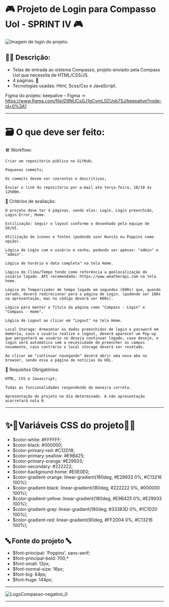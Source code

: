 # 🎮 Projeto de Login para Compasso Uol - **SPRINT IV** 🎮
![Imagem de login do projeto.](https://user-images.githubusercontent.com/100351576/195411306-a2e7c079-d01f-4329-8ba7-7b2940610b41.jpg)
## 👩‍💻 Descrição:
- Telas de entrada ao sistema Compasso, projeto enviado pela Compass Uol que necessita de HTML/CSS/JS.
- 4 páginas. 📃
- Tecnologias usadas: Html, Scss/Css e JavaScript.

Figma do projeto: keepalive – Figma -> https://www.figma.com/file/D9NUCsGJ1gCvmL0ZUnb7SJ/keepalive?node-id=0%3A1

***
# 🗃️ O que deve ser feito: 

🛠 Workflow:

    Criar um repositório público no GitHub;
 
    Pequenos commits;

    Os commits devem ser coerentes e descritivos;

    Enviar o link do repositório por e-mail até terça-feira, 18/10 às 12h00m.

 

👀 Critérios de avaliação:

 
    O projeto deve ter 4 páginas, sendo elas: Login, Login preenchido, Login Error, Home.

    Estilização: Seguir o layout conforme o desenhado pela equipe de UX/UI.

    Utilização de ícones e fontes (podendo usar Nunito ou Poppins como opção).

    Lógica de Login com o usuário e senha, podendo ser apenas: "admin" e "admin".
 
    Lógica de horário e data completa" na tela Home.
 
    Lógica de Clima/Tempo tendo como referência a geolocalização do usuário logado. API recomendada: https://www.weatherapi.com na tela home.
 
    Lógica do Temporizador de tempo logado em segundos (600s) que, quando zerado, deverá redirecionar para a página de Login. (podendo ser 180s na apresentação, mas no código deverá ser 600s).
 
    Lógica para manter o Título da página como "Compass - Login" e "Compass - Home".

    Lógica de Logout ao clicar em "Logout" na tela Home.
    
    Local Storage: Armazenar os dados preenchidos de login e password em memória, caso o usuário realize o logout, deverá aparecer um Pop-up que perguntará ao usuário se deseja continuar logado, caso deseje, o login será automático sem a necessidade de preencher os campos novamente, caso contrário o local storage deverá ser resetado.

    Ao clicar em "continuar navegando" deverá abrir uma nova aba no browser, sendo essa a página de notícias da UOL.

 
 
🔑 Requisitos Obrigatórios: 

    HTML, CSS e Javascript; 
 
    Todas as funcionalidades respondendo de maneira correta.

    Apresentação do projeto no dia determinado. A não apresentação acarretará nota 0.

 
 ***
# ✨🌈Variáveis CSS do projeto🌈✨
- $color-white: #FFFFFF;
- $color-black: #000000;
- $color-primary-red: #C12D18;
- $color-primary-yeallow: #E9B425;
- $color-primary-orange: #E29933;
- $color-secondary: #222222;
- $color-background-home: #E0E0E0;
- $color-gradient-orange: linear-gradient(180deg, #E29933 0%, #C13216 100%);
- $color-gradient-black: linear-gradient(180deg, #222222 0%, #000000 100%);
- $color-gradient-yellow: linear-gradient(180deg, #E9B425 0%, #E29933 100%);
- $color-gradient-gray: linear-gradient(180deg, #33383D 0%, #1C1D20 100%);
- $color-gradient-red:  linear-gradient(90deg, #FF2D04 0%, #C13216 100%);

## 🔤 Fonte do projeto 🔤 
- $font-principal: 'Poppins', sans-serif;
- $font-principal-bold: 700;*
- $font-small: 12px;
- $font-normal-size: 16px;
- $font-big: 64px;
- $font-huge: 144px;
***
![LogoCompasso-negativo_0](https://user-images.githubusercontent.com/100351576/195417178-b380b5d4-7f51-4f80-b2ce-e9e2af393082.png)
***

 



